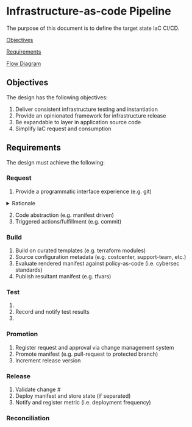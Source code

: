 # Infrastructure-as-code Pipeline

The purpose of this document is to define the target state IaC CI/CD.

[Objectives](#objectives)

[Requirements](#requirements)

[Flow Diagram](#flow-diagram)


## Objectives

The design has the following objectives:

1. Deliver consistent infrastructure testing and instantiation
2. Provide an opinionated framework for infrastructure release
3. Be expandable to layer in application source code
4. Simplify IaC request and consumption


## Requirements

The design must achieve the following:

### Request

1. Provide a programmatic interface experience (e.g. git)

<details>
  <summary>Rationale</summary>
  - Integration with developer tools/IDEs enhances the experience.
  - Git maintains history, audit, and versioning.
</details>

2. Code abstraction (e.g. manifest driven)
3. Triggered actions/fulfillment (e.g. commit)

### Build

1. Build on curated templates (e.g. terraform modules)
2. Source configuration metadata (e.g. costcenter, support-team, etc.)
3. Evaluate rendered manifest against policy-as-code (i.e. cybersec standards)
4. Publish resultant manifest (e.g. tfvars)

### Test

1.
2. Record and notify test results
3.

### Promotion

1. Register request and approval via change management system
2. Promote manifest (e.g. pull-request to protected branch)
3. Increment release version

### Release

1. Validate change #
2. Deploy manifest and store state (if separated)
3. Notify and register metric (i.e. deployment frequency)

### Reconciliation
